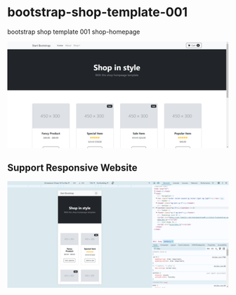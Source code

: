 # bootstrap-shop-template-001
bootstrap shop template 001 shop-homepage 

![shop-homepage](/assets/shop-homepage.png)

## Support Responsive Website

![responsive](/assets/responsive.png)
